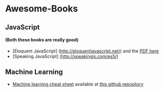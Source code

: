 # Awesome-Books

## JavaScript 
#### (Both these books are really good)
* [Eloquent JavaScript] (http://eloquentjavascript.net/) and the [PDF here](http://eloquentjavascript.net/Eloquent_JavaScript.pdf)
* [Speaking JavaScript] (http://speakingjs.com/es5/)

## Machine Learning
* [Machine learning cheat sheet](https://github.com/soulmachine/machine-learning-cheat-sheet/raw/master/machine-learning-cheat-sheet.pdf) available at [this github repository](https://github.com/soulmachine/machine-learning-cheat-sheet)
